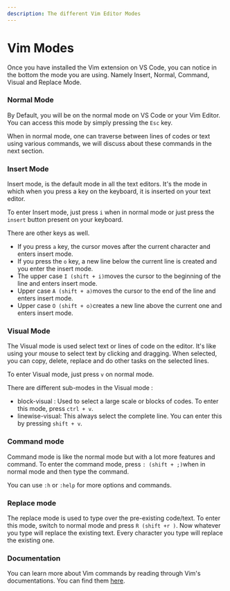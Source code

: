 ```yaml
---
description: The different Vim Editor Modes
---
```


# Vim Modes

Once you have installed the Vim extension on VS Code, you can notice in the bottom the mode you are using. Namely Insert, Normal, Command, Visual and Replace Mode.

### Normal Mode

By Default, you will be on the normal mode on VS Code or your Vim Editor. You can access this mode by simply pressing the `Esc` key.

When in normal mode, one can traverse between lines of codes or text using various commands, we will discuss about these commands in the next section.

### Insert Mode

Insert mode, is the default mode in all the text editors. It's the mode in which when you press a key on the keyboard, it is inserted on your text editor.

To enter Insert mode, just press `i` when in normal mode or just press the `insert` button present on your keyboard. 

There are other keys as well. 

* If you press `a` key, the cursor moves after the current character and enters insert mode. 
* If you press the `o` key, a new line below the current line is created and you enter the insert mode.
* The upper case `I (shift + i)`moves the cursor to the beginning of the line and enters insert mode.
* Upper case `A (shift + a)`moves the cursor to the end of the line and enters insert mode.
* Upper case `O (shift + o)`creates a new line above the current one and enters insert mode.

### Visual Mode

The Visual mode is used select text or lines of code on the editor. It's like using your mouse to select text by clicking and dragging. When selected, you can copy, delete, replace and do other tasks on the selected lines.

To enter Visual mode, just press `v` on normal mode.

There are different sub-modes in the Visual mode : 

* block-visual : Used to select a large scale or blocks of codes. To enter this mode, press `ctrl + v`.
* linewise-visual: This always select the complete line. You can enter this by pressing `shift + v`.

### Command mode

Command mode is like the normal mode but with a lot more features and command. To enter the command mode, press `: (shift + ;)`when in normal mode and then type the command. 

You can use `:h` or `:help` for more options and commands.

### Replace mode

The replace mode is used to type over the pre-existing code/text. To enter this mode, switch to normal mode and press `R (shift +r )`. Now whatever you type will replace the existing text. Every character you type will replace the existing one.

### Documentation

You can learn more about Vim commands by reading through Vim's documentations. You can find them [here](https://vimhelp.org/).

